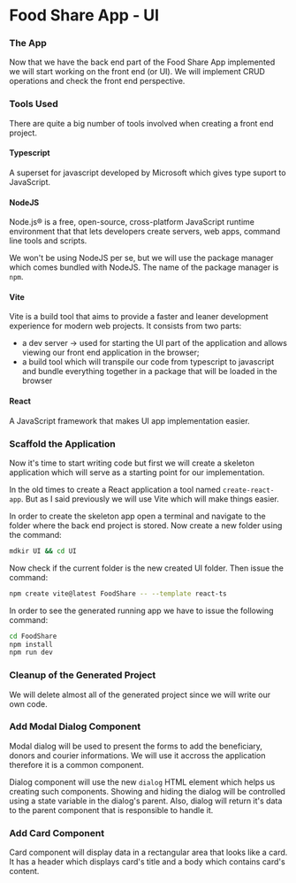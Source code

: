 # Food Share App - UI

### The App

Now that we have the back end part of the Food Share App implemented we will
start working on the front end (or UI). We will implement CRUD operations and
check the front end perspective.

### Tools Used

There are quite a big number of tools involved when creating a front end project.

#### Typescript

A superset for javascript developed by Microsoft which gives type suport to JavaScript.

#### NodeJS

Node.js® is a free, open-source, cross-platform JavaScript runtime environment that
that lets developers create servers, web apps, command line tools and scripts.

We won't be using NodeJS per se, but we will use the package manager which comes
bundled with NodeJS. The name of the package manager is `npm`.

#### Vite

Vite is a build tool that aims to provide a faster and leaner development experience
for modern web projects. It consists from two parts:

- a dev server -> used for starting the UI part of the application and allows viewing
our front end application in the browser;
- a build tool which will transpile our code from typescript to javascript and bundle
everything together in a package that will be loaded in the browser

#### React

A JavaScript framework that makes UI app implementation easier.

### Scaffold the Application

Now it's time to start writing code but first we will create a skeleton application which
will serve as a starting point for our implementation.

In the old times to create a React application a tool named `create-react-app`. But as I
said previously we will use Vite which will make things easier.

In order to create the skeleton app open a terminal and navigate to the folder where the
back end project is stored. Now create a new folder using the command:

``` bash
mdkir UI && cd UI
```

Now check if the current folder is the new created UI folder. Then issue the command:

``` bash
npm create vite@latest FoodShare -- --template react-ts
```
In order to see the generated running app we have to issue the following command:

```bash
cd FoodShare
npm install
npm run dev
```

### Cleanup of the Generated Project

We will delete almost all of the generated project since we will write our own code.

### Add Modal Dialog Component

Modal dialog will be used to present the forms to add the beneficiary, donors and courier
informations. We will use it accross the application therefore it is a common component.

Dialog component will use the new `dialog` HTML element which helps us creating such components.
Showing and hiding the dialog will be controlled using a state variable in the dialog's parent.
Also, dialog will return it's data to the parent component that is responsible to handle it.

### Add Card Component

Card component will display data in a rectangular area that looks like a card. It has a header
which displays card's title and a body which contains card's content.
